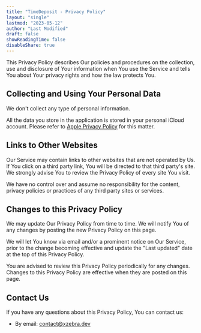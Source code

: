 ```yaml
---
title: "TimeDeposit - Privacy Policy"
layout: "single"
lastmod: "2023-05-12"
author: "Last Modified"
draft: false
showReadingTime: false
disableShare: true
---
```


This Privacy Policy describes Our policies and procedures on the collection, use and disclosure of Your information when You use the Service and tells You about Your privacy rights and how the law protects You.

## Collecting and Using Your Personal Data

We don't collect any type of personal information.

All the data you store in the application is stored in your personal iCloud account. Please refer to [Apple Privacy Policy](https://www.apple.com/legal/privacy/en-ww/) for this matter.

## Links to Other Websites

Our Service may contain links to other websites that are not operated by Us. If You click on a third party link, You will be directed to that third party's site. We strongly advise You to review the Privacy Policy of every site You visit.

We have no control over and assume no responsibility for the content, privacy policies or practices of any third party sites or services.

## Changes to this Privacy Policy

We may update Our Privacy Policy from time to time. We will notify You of any changes by posting the new Privacy Policy on this page.

We will let You know via email and/or a prominent notice on Our Service, prior to the change becoming effective and update the "Last updated" date at the top of this Privacy Policy.

You are advised to review this Privacy Policy periodically for any changes. Changes to this Privacy Policy are effective when they are posted on this page.

## Contact Us

If you have any questions about this Privacy Policy, You can contact us:

- By email: contact@xzebra.dev

